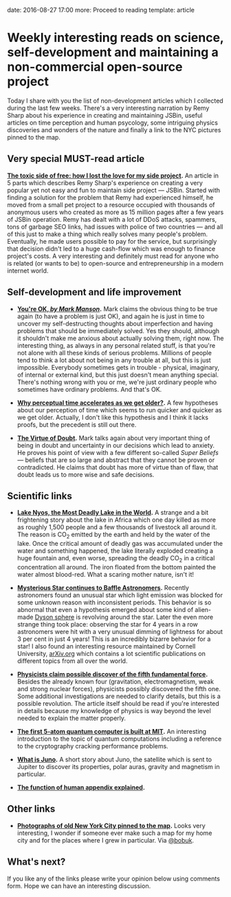 date: 2016-08-27 17:00
more: Proceed to reading
template: article

# Weekly interesting reads on science, self-development and maintaining a non-commercial open-source project

Today I share with you the list of non-development articles which I collected during the last few weeks. There's a very interesting narration by Remy Sharp about his experience in creating and maintaining JSBin, useful articles on time perception and human psycology, some intriguing physics discoveries and wonders of the nature and finally a link to the NYC pictures pinned to the map.

## Very special MUST-read article

**[The toxic side of free: how I lost the love for my side project](https://remysharp.com/2015/09/14/jsbin-toxic-part-1).** An article in 5 parts which describes Remy Sharp's experience on creating a very popular yet not easy and fun to maintain side project — JSBin. Started with finding a solution for the problem that Remy had experienced himself, he moved from a small pet project to a resource occupied with thousands of anonymous users who created as more as 15 million pages after a few years of JSBin operation. Remy has dealt with a lot of DDoS attacks, spammers, tons of garbage SEO links, had issues with police of two countries — and all of this just to make a thing which really solves many people's problem. Eventually, he made users possible to pay for the service, but surprisingly that decision didn't led to a huge cash-flow which was enough to finance project's costs. A very interesting and definitely must read for anyone who is related (or wants to be) to open-source and entrepreneurship in a modern internet world.

## Self-development and life improvement

* **[You're OK, _by Mark Manson_](https://markmanson.net/youre-okay).** Mark claims the obvious thing to be true again (to have a problem is just OK), and again he is just in time to uncover my self-destructing thoughts about imperfection and having problems that should be immediately solved. Yes they should, although it shouldn't make me anxious about actually solving them, right now. The interesting thing, as always in any personal related stuff, is that you're not alone with all these kinds of serious problems. Millions of people tend to think a lot about not being in any trouble at all, but this is just impossible. Everybody sometimes gets in trouble - physical, imaginary, of internal or external kind, but this just doesn't mean anything special. There's nothing wrong with you or me, we're just ordinary people who sometimes have ordinary problems. And that's OK.

* **[Why perceptual time accelerates as we get older?](http://www.sciencealert.com/here-s-why-time-seems-to-go-by-more-quickly-as-we-get-older?perpetual=yes&limitstart=1).** A few hypotheses about our perception of time which seems to run quicker and quicker as we get older. Actually, I don't like this hypothesis and I think it lacks proofs, but the precedent is still out there.

* **[The Virtue of Doubt](https://markmanson.net/doubt).** Mark talks again about very important thing of being in doubt and uncertainty in our decisions which lead to anxiety. He proves his point of view with a few different so-called *Super Beliefs* — beliefs that are so large and abstract that they cannot be proven or contradicted. He claims that doubt has more of virtue than of flaw, that doubt leads us to more wise and safe decisions.

## Scientific links

* **[Lake Nyos, the Most Deadly Lake in the World](http://www.atlasobscura.com/places/lake-nyos-the-deadliest-lake-in-the-world).** A strange and a bit frightening story about the lake in Africa which one day killed as more as roughly 1,500 people and a few thousands of livestock all around it. The reason is CO<sub>2</sub> emitted by the earth and held by the water of the lake. Once the critical amount of deadly gas was accumulated under the water and something happened, the lake literally exploded creating a huge fountain and, even worse, spreading the deadly CO<sub>2</sub> in a critical concentration all around. The iron floated from the bottom painted the water almost blood-red. What a scaring mother nature, isn't it!

* **[Mysterious Star continues to Baffle Astronomers](http://futurism.com/no-signs-of-aliens-yet-but-this-mysterious-star-continues-to-baffle-astronomers/).** Recently astronomers found an unusual star which light emission was blocked for some unknown reason with inconsistent periods. This behavior is so abnormal that even a hypothesis emerged about some kind of alien-made [Dyson sphere](https://en.wikipedia.org/wiki/Dyson_sphere) is revolving around the star. Later the even more strange thing took place: observing the star for 4 years in a row astronomers were hit with a very unusual dimming of lightness for about 3 per cent in just 4 years! This is an incredibly bizarre behavior for a star! I also found an interesting resource maintained by Cornell University, [arXiv.org](http://arxiv.org) which contains a lot scientific publications on different topics from all over the world.

* **[Physicists claim possible discover of the fifth fundamental force](http://phys.org/news/2016-08-physicists-discovery-nature.html).** Besides the already known four (gravitation, electromagnetism, weak and strong nuclear forces), physicists possibly discovered the fifth one. Some additional investigations are needed to clarify details, but this is a possible revolution. The article itself should be read if you're interested in details because my knowledge of physics is way beyond the level needed to explain the matter properly.

* **[The first 5-atom quantum computer is built at MIT](http://futurism.com/scientists-create-5-atom-quantum-computer-can-crack-encryption/).** An interesting introduction to the topic of quantum computations including a reference to the cryptography cracking performance problems.

* **[What is Juno](http://www.nasa.gov/audience/forstudents/5-8/features/nasa-knows/what-is-juno-58.html).** A short story about Juno, the satellite which is sent to Jupiter to discover its properties, polar auras, gravity and magnetism in particular.

* **[The function of human appendix explained](http://www.getholistichealth.com/39328/scientists-finally-discover-the-function-of-the-human-appendix/).**

## Other links

* **[Photographs of old New York City pinned to the map](https://www.oldnyc.org/).** Looks very interesting, I wonder if someone ever make such a map for my home city and for the places where I grew in particular. Via [@bobuk](https://twitter.com/bobuk).

## What's next?
If you like any of the links please write your opinion below using comments form. Hope we can have an interesting discussion.